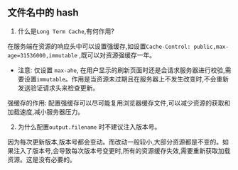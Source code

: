 ## 文件名中的 hash

1. 什么是`Long Term Cache`,有何作用?

在服务端在资源的响应头中可以设置强缓存,如设置`Cache-Control: public,max-age=31536000,immutable` ,既可以对资源强缓存一年。

- 注意: 仅设置 `max-ahe`, 在用户显示的刷新页面时还是会请求服务器进行校验,需要设置`immutable`。作用是当资源未过期且在服务器上不发生改变时,不会重新发送验证请求头来检查更新。

强缓存的作用: 配置强缓存可以尽可能复用浏览器缓存文件,可以减少资源的获取和加载速度,减小服务器压力。

2. 为什么配置`output.filename` 时不建议注入版本号。

因为每次更新版本,版本号都会变动。而改动一般较小,大部分资源都是不变的。如果注入了版本号,会导致每次版本号变更时,所有的资源缓存失效,需要重新获取加载资源。这是没有必要的。
